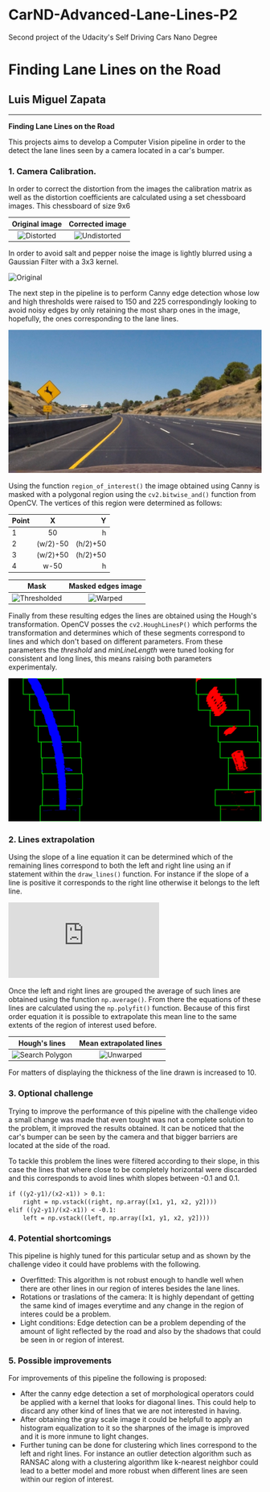 # CarND-Advanced-Lane-Lines-P2
Second project of the Udacity's Self Driving Cars Nano Degree

# **Finding Lane Lines on the Road** 

## Luis Miguel Zapata

---

**Finding Lane Lines on the Road**

This projects aims to develop a Computer Vision pipeline in order to the detect the lane lines seen by a camera located in a car's bumper.  

[image1]: ./output_images/distorted.jpg "Distorted"
[image2]: ./output_images/undistorted.jpg "Undistorted"
[image3]: ./output_images/original.jpg "Original"
[image4]: ./output_images/undist.jpg "Undist"
[image5]: ./output_images/thresholded.png "Thresholded"
[image6]: ./output_images/warped.png "Warped"
[image7]: ./output_images/sliding_window.png "Sliding Window"
[image8]: ./output_images/search_polygon.png "Search Polygon"
[image9]: ./output_images/unwarped_img_undist.jpg "Unwarped"
[image10]: ./output_images/undist_lines.jpg "Lane"
[image11]: ./output_images/undist_lines_rads.jpg "Results"


### 1. Camera Calibration.

In order to correct the distortion from the images the calibration matrix as well as the distortion coefficients are calculated using a set chessboard images. This chessboard of size 9x6

Original image             |  Corrected image 
:-------------------------:|:-------------------------:
![][image1]                |  ![][image2]


In order to avoid salt and pepper noise the image is lightly blurred using a Gaussian Filter with a 3x3 kernel. 

![][image3]

The next step in the pipeline is to perform Canny edge detection whose low and high thresholds were raised to 150 and 225 correspondingly looking to avoid noisy edges by only retaining the most sharp ones in the image, hopefully, the ones corresponding to the lane lines.

![alt text][image4]

Using the function `region_of_interest()` the image obtained using Canny is masked with a polygonal region using the `cv2.bitwise_and()` function from OpenCV. The vertices of this region were determined as follows:

| Point | X        | Y        |
| ----- |:--------:| --------:|
| 1     | 50       | h        |
| 2     | (w/2)-50 | (h/2)+50 |
| 3     | (w/2)+50 | (h/2)+50 |
| 4     | w-50     | h        |

Mask                       |  Masked edges image 
:-------------------------:|:-------------------------:
![][image5]                |  ![][image6]

Finally from these resulting edges the lines are obtained using the Hough's transformation. OpenCV posses the `cv2.HoughLinesP()` which performs the transformation and determines which of these segments correspond to lines and which don't based on different parameters. From these parameters the *threshold* and *minLineLength* were tuned looking for consistent and long lines, this means raising both parameters experimentaly.

![alt text][image7]

### 2. Lines extrapolation

Using the slope of a line equation it can be determined which of the remaining lines correspond to both the left and right line using an if statement within the `draw_lines()` function. For instance if the slope of a line is positive it corresponds to the right line otherwise it belongs to the left line.

![](https://latex.codecogs.com/gif.latex?m%20%3D%20%5Cfrac%7By_%7B2%7D-y_%7B1%7D%7D%7Bx_%7B2%7D-x_%7B1%7D%7D)

Once the left and right lines are grouped the average of such lines are obtained using the function `np.average()`. From there the equations of these lines are calculated using the `np.polyfit()` function. Because of this first order equation it is possible to extrapolate this mean line to the same extents of the region of interest used before.

 Hough's lines             |  Mean extrapolated lines
:-------------------------:|:-------------------------:
![][image8]                |  ![][image9]

For matters of displaying the thickness of the line drawn is increased to 10.

### 3. Optional challenge

Trying to improve the performance of this pipeline with the challenge video a small change was made that even tought was not a complete solution to the problem, it improved the results obtained. It can be noticed that the car's bumper can be seen by the camera and that bigger barriers are located at the side of the road.

To tackle this problem the lines were filtered according to their slope, in this case the lines that where close to be completely horizontal were discarded and this corresponds to avoid lines whith slopes between -0.1 and 0.1.

```
if ((y2-y1)/(x2-x1)) > 0.1:
    right = np.vstack((right, np.array([x1, y1, x2, y2])))
elif ((y2-y1)/(x2-x1)) < -0.1:
    left = np.vstack((left, np.array([x1, y1, x2, y2])))
```
### 4. Potential shortcomings

This pipeline is highly tuned for this particular setup and as shown by the challenge video it could have problems with the following.

* Overfitted: This algorithm is not robust enough to handle well when there are other lines in our region of interes besides the lane lines.
* Rotations or traslations of the camera: It is highly dependant of getting the same kind of images everytime and any change in the region of interes could be a problem.
* Light conditions: Edge detection can be a problem depending of the amount of light reflected by the road and also by the shadows that could be seen in or region of interest.

### 5. Possible improvements

For improvements of this pipeline the following is proposed:

* After the canny edge detection a set of morphological operators could be applied with a kernel that looks for diagonal lines. This could help to discard any other kind of lines that we are not interested in having.
* After obtaining the gray scale image it could be helpfull to apply an histogram equalization to it so the sharpnes of the image is improved and it is more inmune to light changes.
* Further tuning can be done for clustering which lines correspond to the left and right lines. For instance an outlier detection algorithm such as RANSAC along with a clustering algorithm like k-nearest neighbor could lead to a better model and more robust when different lines are seen within our region of interest. 
